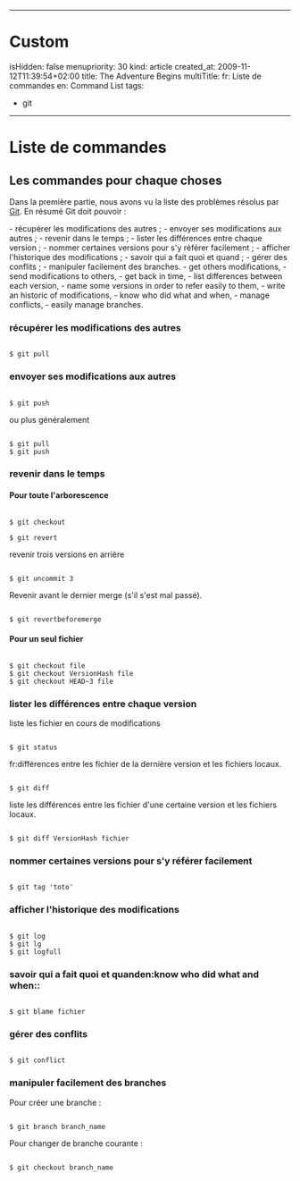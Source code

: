 -----

# Custom 
isHidden:       false
menupriority:   30
kind:           article
created_at:           2009-11-12T11:39:54+02:00
title: The Adventure Begins
multiTitle: 
    fr: Liste de commandes
    en: Command List
tags:
  - git

-----

# Liste de commandes

## Les commandes pour chaque choses

Dans la première partie, nous avons vu la liste des problèmes résolus par [Git][git]. En résumé Git doit pouvoir :


<fr>
- récupérer les modifications des autres ;
- envoyer ses modifications aux autres ;
- revenir dans le temps ;
- lister les différences entre chaque version ;
- nommer certaines versions pour s'y référer facilement ;
- afficher l'historique des modifications ;
- savoir qui a fait quoi et quand ;
- gérer des conflits ;
- manipuler facilement des branches.
</fr>
<en>
- get others modifications,
- send modifications to others,
- get back in time,
- list differences between each version,
- name some versions in order to refer easily to them,
- write an historic of modifications,
- know who did what and when,
- manage conflicts,
- easily manage branches.
</en>

### récupérer les modifications des autres

<code class="zsh">
$ git pull
</code>

### envoyer ses modifications aux autres

<code class="zsh">
$ git push
</code>

ou plus généralement


<code class="zsh">
$ git pull
$ git push
</code>

### revenir dans le temps

#### Pour toute l'arborescence

<code class="zsh">
$ git checkout
</code>

<code class="zsh">
$ git revert
</code>

revenir trois versions en arrière


<code class="zsh">
$ git uncommit 3
</code>

Revenir avant le dernier merge (s'il s'est mal passé).


<code class="zsh">
$ git revertbeforemerge
</code>

#### Pour un seul fichier

<code class="zsh">
$ git checkout file
$ git checkout VersionHash file
$ git checkout HEAD~3 file
</code>

### lister les différences entre chaque version

liste les fichier en cours de modifications

<code class="zsh">
$ git status
</code>

fr:différences entre les fichier de la dernière version et les fichiers locaux.

<code class="zsh">
$ git diff
</code>

liste les différences entre les fichier d'une certaine version et les fichiers locaux.

<code class="zsh">
$ git diff VersionHash fichier
</code>

### nommer certaines versions pour s'y référer facilement

<code class="zsh">
$ git tag 'toto'
</code>

### afficher l'historique des modifications

<code class="zsh">
$ git log
$ git lg
$ git logfull
</code>

### savoir qui a fait quoi et quanden:know who did what and when::

<code class="zsh">
$ git blame fichier
</code>

### gérer des conflits

<code class="zsh">
$ git conflict
</code>

### manipuler facilement des branches

Pour créer une branche : 


<code class="zsh">
$ git branch branch_name
</code>

Pour changer de branche courante : 


<code class="zsh">
$ git checkout branch_name
</code>

[git]: http://git-scm.org "Git"
